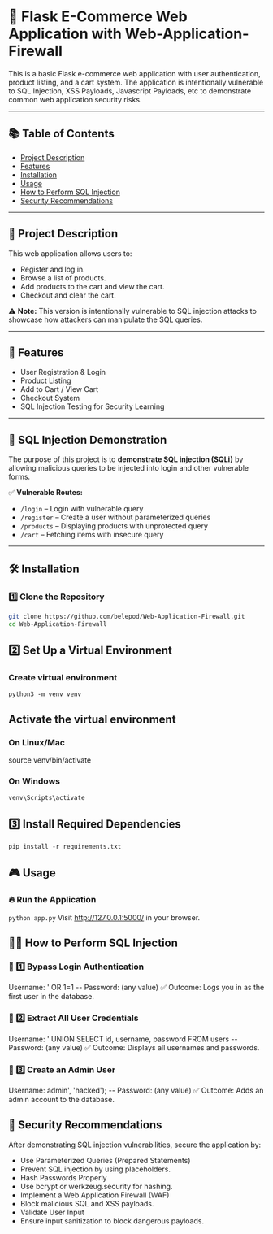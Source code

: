 # 🛒 Flask E-Commerce Web Application with Web-Application-Firewall 

This is a basic Flask e-commerce web application with user authentication, product listing, and a cart system. The application is intentionally vulnerable to SQL Injection, XSS Payloads, Javascript Payloads, etc to demonstrate common web application security risks.

---

## 📚 Table of Contents
- [Project Description](#-project-description)
- [Features](#-features)
- [Installation](#-installation)
- [Usage](#-usage)
- [How to Perform SQL Injection](#-how-to-perform-sql-injection)
- [Security Recommendations](#-security-recommendations)

---

## 📄 Project Description
This web application allows users to:
- Register and log in.
- Browse a list of products.
- Add products to the cart and view the cart.
- Checkout and clear the cart.

⚠️ **Note:** This version is intentionally vulnerable to SQL injection attacks to showcase how attackers can manipulate the SQL queries.

---

## 🚀 Features
- User Registration & Login
- Product Listing
- Add to Cart / View Cart
- Checkout System
- SQL Injection Testing for Security Learning

---

## 🎯 SQL Injection Demonstration
The purpose of this project is to **demonstrate SQL injection (SQLi)** by allowing malicious queries to be injected into login and other vulnerable forms.

✅ **Vulnerable Routes:**
- `/login` – Login with vulnerable query
- `/register` – Create a user without parameterized queries
- `/products` – Displaying products with unprotected query
- `/cart` – Fetching items with insecure query

---

## 🛠️ Installation
### 1️⃣ Clone the Repository
```bash
git clone https://github.com/belepod/Web-Application-Firewall.git
cd Web-Application-Firewall
```

## 2️⃣ Set Up a Virtual Environment
### Create virtual environment
`python3 -m venv venv`

## Activate the virtual environment
### On Linux/Mac
source venv/bin/activate
### On Windows
`venv\Scripts\activate`
## 3️⃣ Install Required Dependencies
`pip install -r requirements.txt`
## 🎮 Usage
### 🔥 Run the Application
`python app.py`
Visit http://127.0.0.1:5000/ in your browser.
## 🧑‍💻 How to Perform SQL Injection
### 🛑 1️⃣ Bypass Login Authentication
Username: ' OR 1=1 --
Password: (any value)
✅ Outcome: Logs you in as the first user in the database.

### 🛑 2️⃣ Extract All User Credentials
Username: ' UNION SELECT id, username, password FROM users --
Password: (any value)
✅ Outcome: Displays all usernames and passwords.

### 🛑 3️⃣ Create an Admin User
Username: admin', 'hacked'); --
Password: (any value)
✅ Outcome: Adds an admin account to the database.

## 🔐 Security Recommendations
After demonstrating SQL injection vulnerabilities, secure the application by:

- Use Parameterized Queries (Prepared Statements)
- Prevent SQL injection by using placeholders.
- Hash Passwords Properly
- Use bcrypt or werkzeug.security for hashing.
- Implement a Web Application Firewall (WAF)
- Block malicious SQL and XSS payloads.
- Validate User Input
- Ensure input sanitization to block dangerous payloads.
